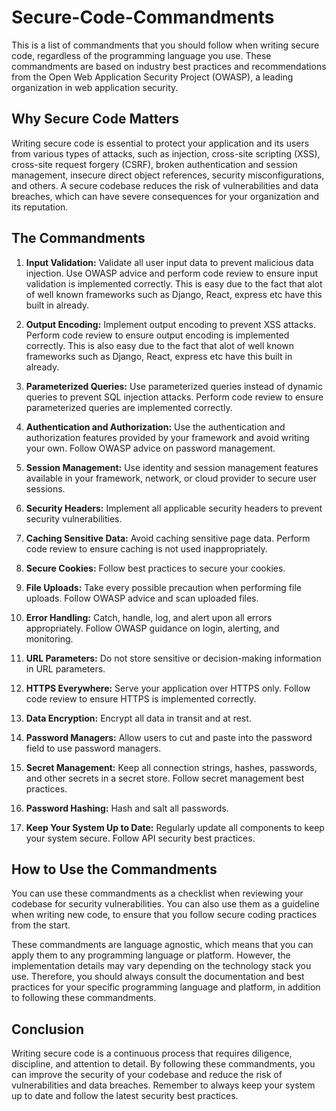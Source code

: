 # Secure-Code-Commandments
This is a list of commandments that you should follow when writing secure code, regardless of the programming language you use. These commandments are based on industry best practices and recommendations from the Open Web Application Security Project (OWASP), a leading organization in web application security.

## Why Secure Code Matters

Writing secure code is essential to protect your application and its users from various types of attacks, such as injection, cross-site scripting (XSS), cross-site request forgery (CSRF), broken authentication and session management, insecure direct object references, security misconfigurations, and others. A secure codebase reduces the risk of vulnerabilities and data breaches, which can have severe consequences for your organization and its reputation.

## The Commandments

1. **Input Validation:** Validate all user input data to prevent malicious data injection. Use OWASP advice and perform code review to ensure input validation is implemented correctly. This is easy due to the fact that alot of well known frameworks such as Django, React, express etc have this built in already.

2. **Output Encoding:** Implement output encoding to prevent XSS attacks. Perform code review to ensure output encoding is implemented correctly. This is also easy due to the fact that alot of well known frameworks such as Django, React, express etc have this built in already.

3. **Parameterized Queries:** Use parameterized queries instead of dynamic queries to prevent SQL injection attacks. Perform code review to ensure parameterized queries are implemented correctly.

4. **Authentication and Authorization:** Use the authentication and authorization features provided by your framework and avoid writing your own. Follow OWASP advice on password management.

5. **Session Management:** Use identity and session management features available in your framework, network, or cloud provider to secure user sessions.

6. **Security Headers:** Implement all applicable security headers to prevent security vulnerabilities.

7. **Caching Sensitive Data:** Avoid caching sensitive page data. Perform code review to ensure caching is not used inappropriately.

8. **Secure Cookies:** Follow best practices to secure your cookies.

9. **File Uploads:** Take every possible precaution when performing file uploads. Follow OWASP advice and scan uploaded files.

10. **Error Handling:** Catch, handle, log, and alert upon all errors appropriately. Follow OWASP guidance on login, alerting, and monitoring.

11. **URL Parameters:** Do not store sensitive or decision-making information in URL parameters.

12. **HTTPS Everywhere:** Serve your application over HTTPS only. Follow code review to ensure HTTPS is implemented correctly.

13. **Data Encryption:** Encrypt all data in transit and at rest.

14. **Password Managers:** Allow users to cut and paste into the password field to use password managers.

15. **Secret Management:** Keep all connection strings, hashes, passwords, and other secrets in a secret store. Follow secret management best practices.

16. **Password Hashing:** Hash and salt all passwords.

17. **Keep Your System Up to Date:** Regularly update all components to keep your system secure. Follow API security best practices.

## How to Use the Commandments

You can use these commandments as a checklist when reviewing your codebase for security vulnerabilities. You can also use them as a guideline when writing new code, to ensure that you follow secure coding practices from the start.

These commandments are language agnostic, which means that you can apply them to any programming language or platform. However, the implementation details may vary depending on the technology stack you use. Therefore, you should always consult the documentation and best practices for your specific programming language and platform, in addition to following these commandments.

## Conclusion

Writing secure code is a continuous process that requires diligence, discipline, and attention to detail. By following these commandments, you can improve the security of your codebase and reduce the risk of vulnerabilities and data breaches. Remember to always keep your system up to date and follow the latest security best practices.
